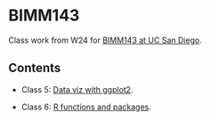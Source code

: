 # BIMM143

Class work from W24 for [BIMM143 at UC San Diego](https://bioboot.github.io/bimm143_W24/).

## Contents

- Class 5: [Data viz with ggplot2]().
  
- Class 6: [R functions and packages]().
